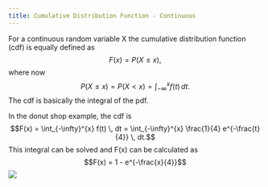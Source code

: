 ```yaml
---
title: Cumulative Distribution Function - Continuous
---
```


For a continuous random variable X the cumulative distribution function (cdf) is
equally defined as
$$F(x) = P(X \leq x),$$
where now 
$$P(X \leq x) = P(X < x) = \int_{-\infty}^{x} f(t) \, dt.$$
The cdf is basically the integral of the pdf.

In the donut shop example, the cdf is 
$$F(x) = \int_{-\infty}^{x} f(t) \, dt = \int_{-\infty}^{x} \frac{1}{4} e^{-\frac{t}{4}} \, dt.$$
This integral can be solved and F(x) can be calculated as
$$F(x) = 1 - e^{-\frac{x}{4}}$$
![](../attachments/screenshot-2024-02-27-at-115925.png)